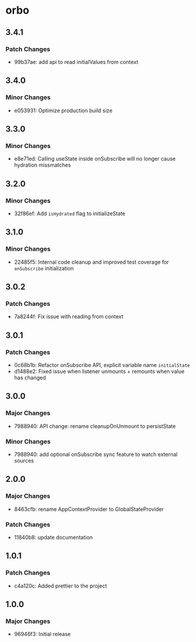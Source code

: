 # orbo

## 3.4.1

### Patch Changes

- 99b37ae: add api to read initialValues from context

## 3.4.0

### Minor Changes

- e053931: Optimize production build size

## 3.3.0

### Minor Changes

- e8e71ed: Calling useState inside onSubscribe will no longer cause hydration missmatches

## 3.2.0

### Minor Changes

- 32f86ef: Add `isHydrated` flag to initializeState

## 3.1.0

### Minor Changes

- 22485f5: Internal code cleanup and improved test coverage for `onSubscribe` initialization

## 3.0.2

### Patch Changes

- 7a8244f: Fix issue with reading from context

## 3.0.1

### Patch Changes

- 0c68b1b: Refactor onSubscribe API, explicit variable name `initialState`
- d1488e2: Fixed issue when listener unmounts + remounts when value has changed

## 3.0.0

### Major Changes

- 7988940: API change: rename cleanupOnUnmount to persistState

### Minor Changes

- 7988940: add optional onSubscribe sync feature to watch external sources

## 2.0.0

### Major Changes

- 8463cfb: rename AppContextProvider to GlobalStateProvider

### Patch Changes

- 11840b8: update documentation

## 1.0.1

### Patch Changes

- c4a120c: Added prettier to the project

## 1.0.0

### Major Changes

- 96946f3: Initial release
